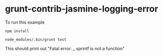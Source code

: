 # grunt-contrib-jasmine-logging-error

To run this example

    npm install
    
    node_modules/.bin/grunt test
    
This should print out "Fatal error: _.sprintf is not a function"
